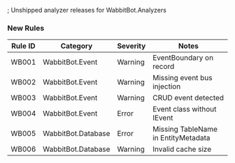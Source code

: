 ; Unshipped analyzer releases for WabbitBot.Analyzers

### New Rules
Rule ID | Category | Severity | Notes
--------|----------|----------|------
WB001 | WabbitBot.Event | Warning | EventBoundary on record
WB002 | WabbitBot.Event | Warning | Missing event bus injection
WB003 | WabbitBot.Event | Warning | CRUD event detected
WB004 | WabbitBot.Event | Error | Event class without IEvent
WB005 | WabbitBot.Database | Error | Missing TableName in EntityMetadata
WB006 | WabbitBot.Database | Warning | Invalid cache size


